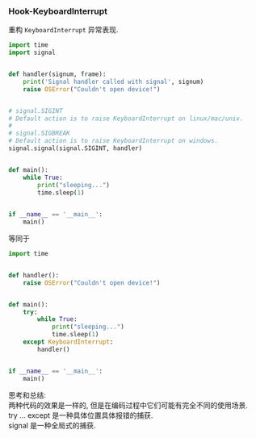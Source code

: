 ### Hook-KeyboardInterrupt
重构 `KeyboardInterrupt` 异常表现.
```python
import time
import signal


def handler(signum, frame):
    print('Signal handler called with signal', signum)
    raise OSError("Couldn't open device!")


# signal.SIGINT
# Default action is to raise KeyboardInterrupt on linux/mac/unix.
# 
# signal.SIGBREAK
# Default action is to raise KeyboardInterrupt on windows.
signal.signal(signal.SIGINT, handler)


def main():
    while True:
        print("sleeping...")
        time.sleep(1)

        
if __name__ == '__main__':
    main()
```
等同于
```python
import time


def handler():
    raise OSError("Couldn't open device!")


def main():
    try:
        while True:
            print("sleeping...")
            time.sleep(1)
    except KeyboardInterrupt:
        handler()


if __name__ == '__main__':
    main()
```

思考和总结:  
两种代码的效果是一样的, 但是在编码过程中它们可能有完全不同的使用场景.  
try ... except 是一种具体位置具体报错的捕获.  
signal 是一种全局式的捕获.  
